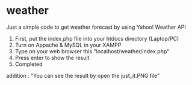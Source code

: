 # weather
Just a simple code to get weather forecast by using Yahoo! Weather API 

1. First, put the index.php file into your htdocs directory (Laptop/PC)
2. Turn on Appache & MySQL in your XAMPP 
3. Type on your web browser this "localhost/weather/index.php"
4. Press enter to show the result
5. Completed

addition : "You can see the result by open the just_it.PNG file"


